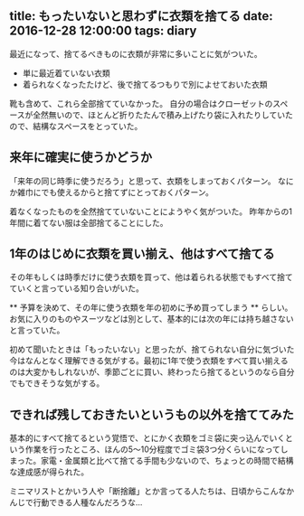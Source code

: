 title: もったいないと思わずに衣類を捨てる
date: 2016-12-28 12:00:00
tags: diary
---

最近になって、捨てるべきものに衣類が非常に多いことに気がついた。

* 単に最近着ていない衣類
* 着られなくなったたけど、後で捨てるつもりで別によせておいた衣類

靴も含めて、これら全部捨てていなかった。
自分の場合はクローゼットのスペースが全然無いので、ほとんど折りたたんで積み上げたり袋に入れたりしていたので、結構なスペースをとっていた。


## 来年に確実に使うかどうか

「来年の同じ時季に使うだろう」と思って、衣類をしまっておくパターン。
なにか雑巾にでも使えるからと捨てずにとっておくパターン。

着なくなったものを全然捨てていないことにようやく気がついた。
昨年からの1年間に着てない服は全部捨てることにした。


## 1年のはじめに衣類を買い揃え、他はすべて捨てる

その年もしくは時季だけに使う衣類を買って、他は着られる状態でもすべて捨てていくと言っている知り合いがいた。

** 予算を決めて、その年に使う衣類を年の初めに予め買ってしまう ** らしい。
お気に入りのものやスーツなどは別として、基本的には次の年には持ち越さないと言っていた。


初めて聞いたときは「もったいない」と思ったが、捨てられない自分に気づいた今はなんとなく理解できる気がする。最初に1年で使う衣類をすべて買い揃えるのは大変かもしれないが、季節ごとに買い、終わったら捨てるというのなら自分でもできそうな気がする。


## できれば残しておきたいというもの以外を捨ててみた

基本的にすべて捨てるという覚悟で、とにかく衣類をゴミ袋に突っ込んでいくという作業を行ったところ、ほんの5〜10分程度でゴミ袋3つ分くらいになってしまった。家電・金属類と比べて捨てる手間も少ないので、ちょっとの時間で結構な達成感が得られた。

ミニマリストとかいう人や「断捨離」とか言ってる人たちは、日頃からこんなかんじで行動できる人種なんだろうな...